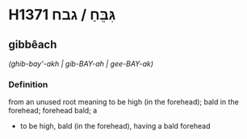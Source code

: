 # H1371 גִּבֵּחַ / גבח

## gibbêach

_(ghib-bay'-akh | ɡib-BAY-ah | ɡee-BAY-ak)_

### Definition

from an unused root meaning to be high (in the forehead); bald in the forehead; forehead bald; a

- to be high, bald (in the forehead), having a bald forehead
